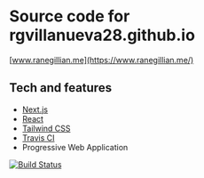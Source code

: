 # Source code for rgvillanueva28.github.io
[www.ranegillian.me](https://www.ranegillian.me/)

## Tech and features
* [Next.js](https://nextjs.org/)
* [React](https://reactjs.org/)
* [Tailwind CSS](https://tailwindcss.com/)
* [Travis CI](https://travis-ci.com/)
* Progressive Web Application

[![Build Status](https://travis-ci.com/rgvillanueva28/rgvillanueva28.github.io.source-NextJS.svg?branch=master)](https://travis-ci.com/rgvillanueva28/rgvillanueva28.github.io.source-NextJS)